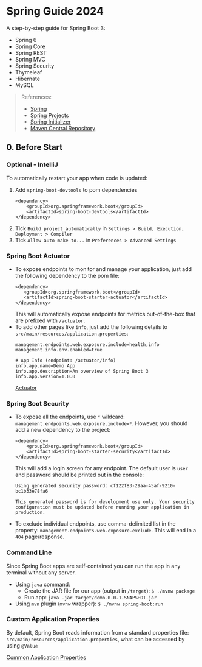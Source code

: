 # Spring Guide 2024
A step-by-step guide for Spring Boot 3:
- Spring 6
- Spring Core
- Spring REST
- Spring MVC
- Spring Security
- Thymeleaf
- Hibernate
- MySQL

> References:
> - [Spring](https://spring.io/)
> - [Spring Projects](https://spring.io/projects)
> - [Spring Initializer](https://start.spring.io/)
> - [Maven Central Repository](https://central.sonatype.com/)

## 0. Before Start
### Optional - IntelliJ
To automatically restart your app when code is updated:
1. Add `spring-boot-devtools` to pom dependencies
    ```
    <dependency>
        <groupId>org.springframework.boot</groupId>
        <artifactId>spring-boot-devtools</artifactId>
    </dependency>
    ```
2. Tick `Build project automatically` in `Settings > Build, Execution, Deployment > Compiler`
3. Tick `Allow auto-make to...` in `Preferences > Advanced Settings`

### Spring Boot Actuator
- To expose endpoints to monitor and manage your application, just add the following dependency to the pom file:
   ```
   <dependency>
      <groupId>org.springframework.boot</groupId>
      <artifactId>spring-boot-starter-actuator</artifactId>
   </dependency>
   ```
   This will automatically expose endpoints for metrics out-of-the-box that are prefixed with `/actuator`.
- To add other pages like `info`, just add the following details to `src/main/resources/application.properties`:
   ```
   management.endpoints.web.exposure.include=health,info
   management.info.env.enabled=true
   
   # App Info (endpoint: /actuator/info)
   info.app.name=Demo App
   info.app.description=An overview of Spring Boot 3
   info.app.version=1.0.0
   ```
  [Actuator](https://docs.spring.io/spring-boot/docs/current/reference/htmlsingle/#actuator)

### Spring Boot Security
- To expose all the endpoints, use `*` wildcard: `management.endpoints.web.exposure.include=*`. However, you should add a new dependency to the project:
    ```
    <dependency>
        <groupId>org.springframework.boot</groupId>
        <artifactId>spring-boot-starter-security</artifactId>
    </dependency>
    ```
    This will add a login screen for any endpoint. The default user is `user` and password should be printed out in the console:
    ```
    Using generated security password: cf122f83-29aa-45af-9210-bc1b33e78fa6
    
    This generated password is for development use only. Your security configuration must be updated before running your application in production.
    ```
- To exclude individual endpoints, use comma-delimited list in the property: `management.endpoints.web.exposure.exclude`. This will end in a `404` page/response.

### Command Line
Since Spring Boot apps are self-contained you can run the app in any terminal without any server.
- Using `java` command:
  - Create the JAR file for our app (output in `/target`): `$ ./mvnw package`
  - Run app: `java -jar target/demo-0.0.1-SNAPSHOT.jar`
- Using `mvn` plugin (`mvnw` wrapper): `$ ./mvnw spring-boot:run`

### Custom Application Properties
By default, Spring Boot reads information from a standard properties file: `src/main/resources/application.properties`, what can 
be accessed by using `@Value`

[Common Application Properties](https://docs.spring.io/spring-boot/docs/current/reference/html/application-properties.html)